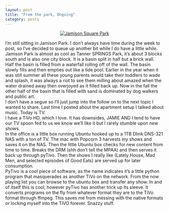 ```yaml
---
layout: post
title: "From the park, Ongoing"
category: posts
---
```

<p style="text-align: center;"><a class="flickr-image" title="Jamison Square Park" href="http://web.archive.org/web/20090105152817/http://www.flickr.com/photos/99797223@N00/3051049140/" onclick="javascript:pageTracker._trackPageview('/outbound/article/www.flickr.com');"><img class="aligncenter" src="http://web.archive.org/web/20090105152817im_/http://farm4.static.flickr.com/3061/3051049140_a40b0da2b3.jpg" alt="Jamison Square Park" /></a></p>
<p style="text-align: left;">I’m still sitting in Jamison Park. I don’t always have time during the week to post, so I’ve decided to queue up another bit while I do have a little while. Jamison Park is almost as cool as Tanner SPRINGS Park, it’s about 3 blocks south and is also one city block. It is a basin split in half but a brick wall. Half the basin is filled from a waterfall rolling off of the wall. The basin slowly fills and then empties out like a tide pool. Earlier in the year when it was still summer all these young parents would take their toddlers to wade and splash, it was always a riot to see them milling about amazed when the water drained away then overjoyed as it filled back up. Now in the fall the other half of the basin that is filled with sand is dominated by dog walkers and public art.<br />
I don’t have a segue so I’ll just jump into the follow on to the next topic I wanted to share. Last time I posted about the apartment setup I talked about music. Today is TV.<br />
I have a TiVo HD, which I love. It has downsides, JAMIE AND I tend to have our TV spoon fed to us we know we’ll like it but I rarely stumble upon new shows.<br />
In the office is a little box running Ubuntu hooked up to a 1TB Dlink DNS-321 NAS with a ton of TV. The mac with Popcorn 3 harvests my shows and saves it on the NAS. Then the little Ubuntu box checks for new content from time to time. Breaks the DRM (shh don’t tell the MPAA) and then serves it back up through pyTivo. Then the shows I really like (Lately House, Mad Men, and selected episodes of Good Eats) are served up for later consumption.<br />
PyTivo is a cool piece of software, as the name indicates it’s a little python program that masquerades as another TiVo on the network. From the now playing list you can browse to the ubuntu box and transfer any show. In and of itself this is cool, however pyTivo has another trick up its sleeve. It converts programs on the fly from whatever format they are to the TiVo format through ffmpeg. This saves me from messing with the native formats or locking myself into the TiVO forever. Snazzy stuff.</p>
